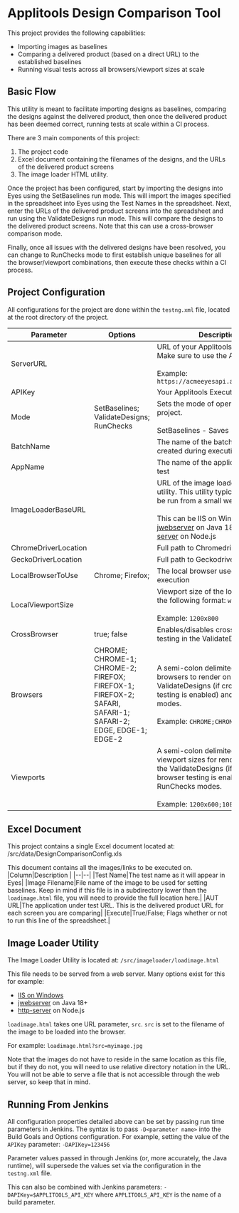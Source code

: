 
# Applitools Design Comparison Tool
This project provides the following capabilities:

- Importing images as baselines
- Comparing a delivered product (based on a direct URL) to the established baselines
- Running visual tests across all browsers/viewport sizes at scale

## Basic Flow
This utility is meant to facilitate importing designs as baselines, comparing the designs against the delivered product, then once the delivered product has been deemed correct, running tests at scale within a CI process.

There are 3 main components of this project:

1. The project code
2. Excel document containing the filenames of the designs, and the URLs of the delivered product screens
3. The image loader HTML utility.

Once the project has been configured, start by importing the designs into Eyes using the SetBaselines run mode. This will import the images specified in the spreadsheet into Eyes using the Test Names in the spreadsheet. Next, enter the URLs of the delivered product screens into the spreadsheet and run using the ValidateDesigns run mode. This will compare the designs to the delivered product screens. Note that this can use a cross-browser comparison mode.

Finally, once all issues with the delivered designs have been resolved, you can change to RunChecks mode to first establish unique baselines for all the browser/viewport combinations, then execute these checks within a CI process.

## Project Configuration
All configurations for the project are done within the `testng.xml` file, located at the root directory of the project.

|Parameter|Options|Description|  
|--|--|--|
|ServerURL||URL of your Applitools Eyes server. Make sure to use the API endpoint. <br/><br/>Example: `https://acmeeyesapi.applitools.com`|
|APIKey||Your Applitools Execute API key|  
|Mode|SetBaselines; ValidateDesigns; RunChecks|Sets the mode of operation for the project.<br/><br/> SetBaselines - Saves |  
|BatchName||The name of the batch being created during execution|  
|AppName||The name of the application under test|  
|ImageLoaderBaseURL||URL of the image loader HTML utility. This utility typically needs to be run from a small web server. <br/><br/>This can be IIS on Windows, [jwebserver](https://blogs.oracle.com/javamagazine/post/java-18-simple-web-server) on Java 18+, or [http-server](https://www.npmjs.com/package/http-server) on Node.js|  
|ChromeDriverLocation||Full path to Chromedriver executable|
|GeckoDriverLocation||Full path to Geckodriver executable|
|LocalBrowserToUse|Chrome; Firefox;|The local browser used for execution|
|LocalViewportSize||Viewport size of the local browser in the following format: `width`x`height` <br/><br/>Example: `1200x800`|
|CrossBrowser|true; false|Enables/disables cross-browser testing in the ValidateDesigns mode.|
|Browsers|CHROME; CHROME-1; CHROME-2; FIREFOX; FIREFOX-1; FIREFOX-2; SAFARI, SAFARI-1; SAFARI-2; EDGE, EDGE-1; EDGE-2|A semi-colon delimited list of browsers to render on during the ValidateDesigns (if cross-browser testing is enabled) and RunChecks modes. <br/><br/>Example: `CHROME;CHROME-1;FIREFOX`|
|Viewports||A semi-colon delimited list of viewport sizes for rendering during the ValidateDesigns (if cross-browser testing is enabled) and RunChecks modes.<br/><br/>Example: `1200x600;1080x768`|

## Excel Document
This project contains a single Excel document located at: /src/data/DesignComparisonConfig.xls

This document contains all the images/links to be executed on.
|Column|Description  |
|--|--|
|Test Name|The test name as it will appear in Eyes|
|Image Filename|File name of the image to be used for setting baselines. Keep in mind if this file is in a subdirectory lower than the `loadimage.html` file, you will need to provide the full location here.|
|AUT URL|The application under test URL. This is the delivered product URL for each screen you are comparing|
|Execute|True/False; Flags whether or not to run this line of the spreadsheet.|

## Image Loader Utility
The Image Loader Utility is located at: `/src/imageloader/loadimage.html`

This file needs to be served from a web server. Many options exist for this for example:

- [IIS on Windows](https://www.iis.net/)
- [jwebserver](https://blogs.oracle.com/javamagazine/post/java-18-simple-web-server) on Java 18+
- [http-server](https://www.npmjs.com/package/http-server) on Node.js

`loadimage.html` takes one URL parameter, `src`. `src` is set to the filename of the image to be loaded into the browser.

For example: `loadimage.html?src=myimage.jpg`

Note that the images do not have to reside in the same location as this file, but if they do not, you will need to use relative directory notation in the URL. You will not be able to serve a file that is not accessible through the web server, so keep that in mind.





## Running From Jenkins
All configuration properties detailed above can be set by passing run time parameters in Jenkins. The syntax is to pass `-D<parameter name>` into the Build Goals and Options configuration.  For example, setting the value of the `APIKey` parameter: `-DAPIKey=123456`

Parameter values passed in through Jenkins (or, more accurately, the Java runtime), will supersede the values set via the configuration in the `testng.xml` file.

This can also be combined with Jenkins parameters: `-DAPIKey=$APPLITOOLS_API_KEY` where `APPLITOOLS_API_KEY` is the name of a build parameter. 